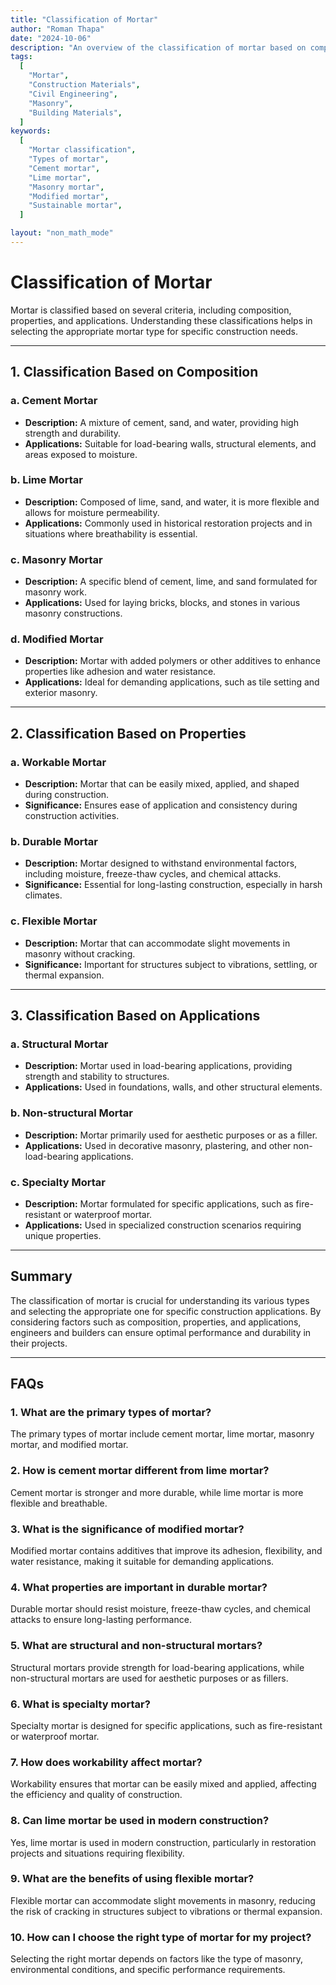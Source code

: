 ```yaml
---
title: "Classification of Mortar"
author: "Roman Thapa"
date: "2024-10-06"
description: "An overview of the classification of mortar based on composition, properties, and applications."
tags:
  [
    "Mortar",
    "Construction Materials",
    "Civil Engineering",
    "Masonry",
    "Building Materials",
  ]
keywords:
  [
    "Mortar classification",
    "Types of mortar",
    "Cement mortar",
    "Lime mortar",
    "Masonry mortar",
    "Modified mortar",
    "Sustainable mortar",
  ]

layout: "non_math_mode"
---
```


# Classification of Mortar

Mortar is classified based on several criteria, including composition, properties, and applications. Understanding these classifications helps in selecting the appropriate mortar type for specific construction needs.

---

## 1. Classification Based on Composition

### a. Cement Mortar

- **Description:** A mixture of cement, sand, and water, providing high strength and durability.
- **Applications:** Suitable for load-bearing walls, structural elements, and areas exposed to moisture.

### b. Lime Mortar

- **Description:** Composed of lime, sand, and water, it is more flexible and allows for moisture permeability.
- **Applications:** Commonly used in historical restoration projects and in situations where breathability is essential.

### c. Masonry Mortar

- **Description:** A specific blend of cement, lime, and sand formulated for masonry work.
- **Applications:** Used for laying bricks, blocks, and stones in various masonry constructions.

### d. Modified Mortar

- **Description:** Mortar with added polymers or other additives to enhance properties like adhesion and water resistance.
- **Applications:** Ideal for demanding applications, such as tile setting and exterior masonry.

---

## 2. Classification Based on Properties

### a. Workable Mortar

- **Description:** Mortar that can be easily mixed, applied, and shaped during construction.
- **Significance:** Ensures ease of application and consistency during construction activities.

### b. Durable Mortar

- **Description:** Mortar designed to withstand environmental factors, including moisture, freeze-thaw cycles, and chemical attacks.
- **Significance:** Essential for long-lasting construction, especially in harsh climates.

### c. Flexible Mortar

- **Description:** Mortar that can accommodate slight movements in masonry without cracking.
- **Significance:** Important for structures subject to vibrations, settling, or thermal expansion.

---

## 3. Classification Based on Applications

### a. Structural Mortar

- **Description:** Mortar used in load-bearing applications, providing strength and stability to structures.
- **Applications:** Used in foundations, walls, and other structural elements.

### b. Non-structural Mortar

- **Description:** Mortar primarily used for aesthetic purposes or as a filler.
- **Applications:** Used in decorative masonry, plastering, and other non-load-bearing applications.

### c. Specialty Mortar

- **Description:** Mortar formulated for specific applications, such as fire-resistant or waterproof mortar.
- **Applications:** Used in specialized construction scenarios requiring unique properties.

---

## Summary

The classification of mortar is crucial for understanding its various types and selecting the appropriate one for specific construction applications. By considering factors such as composition, properties, and applications, engineers and builders can ensure optimal performance and durability in their projects.

---

## FAQs

### 1. What are the primary types of mortar?

The primary types of mortar include cement mortar, lime mortar, masonry mortar, and modified mortar.

### 2. How is cement mortar different from lime mortar?

Cement mortar is stronger and more durable, while lime mortar is more flexible and breathable.

### 3. What is the significance of modified mortar?

Modified mortar contains additives that improve its adhesion, flexibility, and water resistance, making it suitable for demanding applications.

### 4. What properties are important in durable mortar?

Durable mortar should resist moisture, freeze-thaw cycles, and chemical attacks to ensure long-lasting performance.

### 5. What are structural and non-structural mortars?

Structural mortars provide strength for load-bearing applications, while non-structural mortars are used for aesthetic purposes or as fillers.

### 6. What is specialty mortar?

Specialty mortar is designed for specific applications, such as fire-resistant or waterproof mortar.

### 7. How does workability affect mortar?

Workability ensures that mortar can be easily mixed and applied, affecting the efficiency and quality of construction.

### 8. Can lime mortar be used in modern construction?

Yes, lime mortar is used in modern construction, particularly in restoration projects and situations requiring flexibility.

### 9. What are the benefits of using flexible mortar?

Flexible mortar can accommodate slight movements in masonry, reducing the risk of cracking in structures subject to vibrations or thermal expansion.

### 10. How can I choose the right type of mortar for my project?

Selecting the right mortar depends on factors like the type of masonry, environmental conditions, and specific performance requirements.
